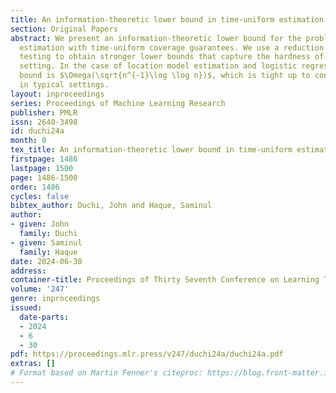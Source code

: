 ```yaml
---
title: An information-theoretic lower bound in time-uniform estimation
section: Original Papers
abstract: We present an information-theoretic lower bound for the problem of parameter
  estimation with time-uniform coverage guarantees. We use a reduction to sequential
  testing to obtain stronger lower bounds that capture the hardness of the time-uniform
  setting. In the case of location model estimation and logistic regression, our lower
  bound is $\Omega(\sqrt{n^{-1}\log \log n})$, which is tight up to constant factors
  in typical settings.
layout: inproceedings
series: Proceedings of Machine Learning Research
publisher: PMLR
issn: 2640-3498
id: duchi24a
month: 0
tex_title: An information-theoretic lower bound in time-uniform estimation
firstpage: 1486
lastpage: 1500
page: 1486-1500
order: 1486
cycles: false
bibtex_author: Duchi, John and Haque, Saminul
author:
- given: John
  family: Duchi
- given: Saminul
  family: Haque
date: 2024-06-30
address:
container-title: Proceedings of Thirty Seventh Conference on Learning Theory
volume: '247'
genre: inproceedings
issued:
  date-parts:
  - 2024
  - 6
  - 30
pdf: https://proceedings.mlr.press/v247/duchi24a/duchi24a.pdf
extras: []
# Format based on Martin Fenner's citeproc: https://blog.front-matter.io/posts/citeproc-yaml-for-bibliographies/
---
```

